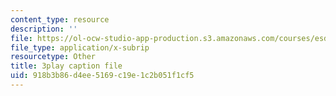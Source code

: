 ```yaml
---
content_type: resource
description: ''
file: https://ol-ocw-studio-app-production.s3.amazonaws.com/courses/esd-290-special-topics-in-supply-chain-management-spring-2005/918b3b86d4ee5169c19e1c2b051f1cf5_wvLUlPCbc5s.srt
file_type: application/x-subrip
resourcetype: Other
title: 3play caption file
uid: 918b3b86-d4ee-5169-c19e-1c2b051f1cf5
---
```

